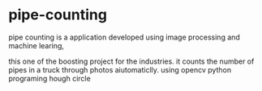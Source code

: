 # pipe-counting
pipe counting is a application developed using image processing and machine learing,

this one of the boosting project for the industries.
it counts the number of pipes in a truck through photos aiutomaticlly.
using opencv
python programing 
hough circle
